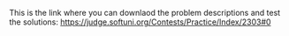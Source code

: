 This is the link where you can downlaod the problem descriptions and test the solutions:
https://judge.softuni.org/Contests/Practice/Index/2303#0
